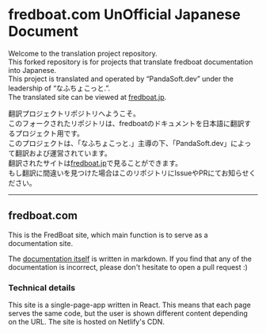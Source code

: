 # fredboat.com UnOfficial Japanese Document
Welcome to the translation project repository.  
This forked repository is for projects that translate fredboat documentation into Japanese.  
This project is translated and operated by “PandaSoft.dev” under the leadership of “なふちょこっと.”.  
The translated site can be viewed at [fredboat.jp](https://fredboat.jp/).  

翻訳プロジェクトリポジトリへようこそ。  
このフォークされたリポジトリは、fredboatのドキュメントを日本語に翻訳するプロジェクト用です。  
このプロジェクトは、「なふちょこっと.」主導の下、「PandaSoft.dev」によって翻訳および運営されています。  
翻訳されたサイトは[fredboat.jp](https://fredboat.jp/)で見ることができます。  
もし翻訳に間違いを見つけた場合はこのリポジトリにIssueやPRにてお知らせください。

---

## fredboat.com

This is the FredBoat site, which main function is to serve as a documentation site.

The [documentation itself](https://github.com/FredBoat/fredboat.com/tree/master/public/markdown) is written in markdown.
If you find that any of the documentation is incorrect, please don't hesitate to open a pull request :)

### Technical details
This site is a single-page-app written in React. This means that each page serves the same code, but the user is shown different content depending on the URL. The site is hosted on Netlify's CDN.
